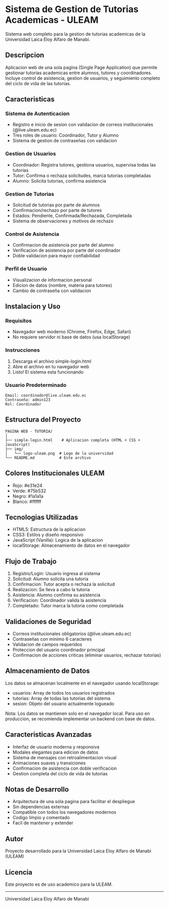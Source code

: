# Sistema de Gestion de Tutorias Academicas - ULEAM

Sistema web completo para la gestion de tutorias academicas de la Universidad Laica Eloy Alfaro de Manabi.

## Descripcion

Aplicacion web de una sola pagina (Single Page Application) que permite gestionar tutorias academicas entre alumnos, tutores y coordinadores. Incluye control de asistencia, gestion de usuarios, y seguimiento completo del ciclo de vida de las tutorias.

## Caracteristicas

### Sistema de Autenticacion
- Registro e inicio de sesion con validacion de correos institucionales (@live.uleam.edu.ec)
- Tres roles de usuario: Coordinador, Tutor y Alumno
- Sistema de gestion de contraseñas con validacion

### Gestion de Usuarios
- Coordinador: Registra tutores, gestiona usuarios, supervisa todas las tutorias
- Tutor: Confirma o rechaza solicitudes, marca tutorias completadas
- Alumno: Solicita tutorias, confirma asistencia

### Gestion de Tutorias
- Solicitud de tutorias por parte de alumnos
- Confirmacion/rechazo por parte de tutores
- Estados: Pendiente, Confirmada/Rechazada, Completada
- Sistema de observaciones y motivos de rechazo

### Control de Asistencia
- Confirmacion de asistencia por parte del alumno
- Verificacion de asistencia por parte del coordinador
- Doble validacion para mayor confiabilidad

### Perfil de Usuario
- Visualizacion de informacion personal
- Edicion de datos (nombre, materia para tutores)
- Cambio de contraseña con validacion

## Instalacion y Uso

### Requisitos
- Navegador web moderno (Chrome, Firefox, Edge, Safari)
- No requiere servidor ni base de datos (usa localStorage)

### Instrucciones
1. Descarga el archivo simple-login.html
2. Abre el archivo en tu navegador web
3. Listo! El sistema esta funcionando

### Usuario Predeterminado
```
Email: coordinador@live.uleam.edu.ec
Contraseña: admin123
Rol: Coordinador
```

## Estructura del Proyecto

```
PAGINA WEB - TUTORIA/
│
├── simple-login.html    # Aplicacion completa (HTML + CSS + JavaScript)
├── img/
│   └── logo-uleam.png  # Logo de la universidad
└── README.md           # Este archivo
```

## Colores Institucionales ULEAM

- Rojo: #e31e24
- Verde: #75b532
- Negro: #1a1a1a
- Blanco: #ffffff

## Tecnologias Utilizadas

- HTML5: Estructura de la aplicacion
- CSS3: Estilos y diseño responsivo
- JavaScript (Vanilla): Logica de la aplicacion
- localStorage: Almacenamiento de datos en el navegador

## Flujo de Trabajo

1. Registro/Login: Usuario ingresa al sistema
2. Solicitud: Alumno solicita una tutoria
3. Confirmacion: Tutor acepta o rechaza la solicitud
4. Realizacion: Se lleva a cabo la tutoria
5. Asistencia: Alumno confirma su asistencia
6. Verificacion: Coordinador valida la asistencia
7. Completado: Tutor marca la tutoria como completada

## Validaciones de Seguridad

- Correos institucionales obligatorios (@live.uleam.edu.ec)
- Contraseñas con minimo 6 caracteres
- Validacion de campos requeridos
- Proteccion del usuario coordinador principal
- Confirmacion de acciones criticas (eliminar usuarios, rechazar tutorias)

## Almacenamiento de Datos

Los datos se almacenan localmente en el navegador usando localStorage:

- usuarios: Array de todos los usuarios registrados
- tutorias: Array de todas las tutorias del sistema
- sesion: Objeto del usuario actualmente logueado

Nota: Los datos se mantienen solo en el navegador local. Para uso en produccion, se recomienda implementar un backend con base de datos.

## Caracteristicas Avanzadas

- Interfaz de usuario moderna y responsiva
- Modales elegantes para edicion de datos
- Sistema de mensajes con retroalimentacion visual
- Animaciones suaves y transiciones
- Confirmacion de asistencia con doble verificacion
- Gestion completa del ciclo de vida de tutorias

## Notas de Desarrollo

- Arquitectura de una sola pagina para facilitar el despliegue
- Sin dependencias externas
- Compatible con todos los navegadores modernos
- Codigo limpio y comentado
- Facil de mantener y extender

## Autor

Proyecto desarrollado para la Universidad Laica Eloy Alfaro de Manabi (ULEAM)

## Licencia

Este proyecto es de uso academico para la ULEAM.

---

Universidad Laica Eloy Alfaro de Manabi
